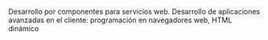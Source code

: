 Desarrollo por componentes para servicios web.
Desarrollo de aplicaciones avanzadas en el cliente: programación en navegadores web, HTML dinámico
